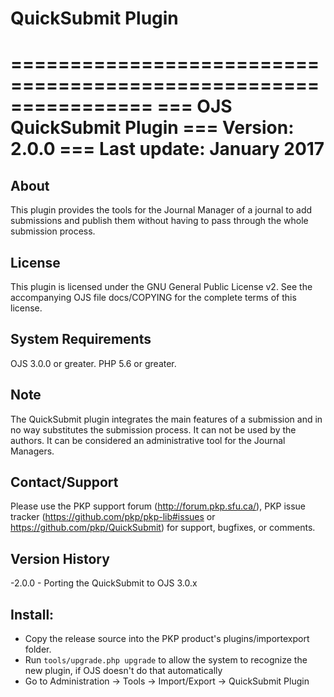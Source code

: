 # QuickSubmit Plugin

================================================================
=== OJS QuickSubmit Plugin
=== Version: 2.0.0
=== Last update: January 2017
================================================================

About
-----
This plugin provides the tools for the Journal Manager of a journal to add submissions and publish them without having
to pass through the whole submission process. 

License
-------
This plugin is licensed under the GNU General Public License v2. See the
accompanying OJS file docs/COPYING for the complete terms of this license.

System Requirements
-------------------
OJS 3.0.0 or greater.
PHP 5.6 or greater.

Note
----
The QuickSubmit plugin integrates the main features of a submission and in no way substitutes the submission process. It can not be used by
the authors. It can be considered an administrative tool for the Journal Managers.


Contact/Support
---------------
Please use the PKP support forum (http://forum.pkp.sfu.ca/), PKP issue
tracker (https://github.com/pkp/pkp-lib#issues or https://github.com/pkp/QuickSubmit) for
support, bugfixes, or comments.

Version History
---------------
-2.0.0	- Porting the QuickSubmit to OJS 3.0.x

## Install:

 * Copy the release source into the PKP product's plugins/importexport folder.
 * Run `tools/upgrade.php upgrade` to allow the system to recognize the new plugin, if OJS doesn't do that automatically
 * Go to Administration -> Tools -> Import/Export -> QuickSubmit Plugin
